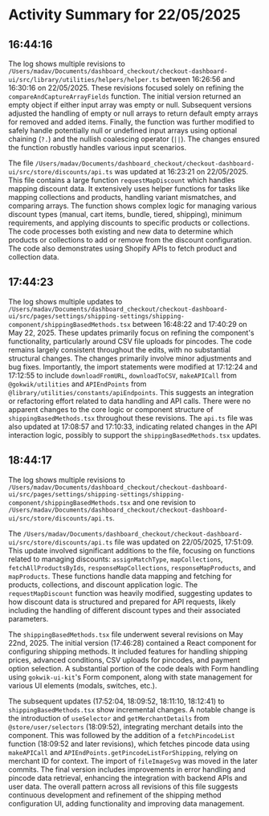 # Activity Summary for 22/05/2025

## 16:44:16
The log shows multiple revisions to `/Users/madav/Documents/dashboard_checkout/checkout-dashboard-ui/src/library/utilities/helpers/helper.ts` between 16:26:56 and 16:30:16 on 22/05/2025.  These revisions focused solely on refining the `compareAndCaptureArrayFields` function.  The initial version returned an empty object if either input array was empty or null. Subsequent versions adjusted the handling of empty or null arrays to return default empty arrays for removed and added items.  Finally, the function was further modified to safely handle potentially null or undefined input arrays using optional chaining (`?.`) and the nullish coalescing operator (`||`). The changes ensured the function robustly handles various input scenarios.

The file `/Users/madav/Documents/dashboard_checkout/checkout-dashboard-ui/src/store/discounts/api.ts` was updated at 16:23:21 on 22/05/2025. This file contains a large function `requestMapDiscount` which handles mapping discount data.  It extensively uses helper functions for tasks like mapping collections and products, handling variant mismatches, and comparing arrays. The function shows complex logic for managing various discount types (manual, cart items, bundle, tiered, shipping), minimum requirements, and applying discounts to specific products or collections.  The code processes both existing and new data to determine which products or collections to add or remove from the discount configuration.  The code also demonstrates using Shopify APIs to fetch product and collection data.


## 17:44:23
The log shows multiple updates to `/Users/madav/Documents/dashboard_checkout/checkout-dashboard-ui/src/pages/settings/shipping-settings/shipping-component/shippingBasedMethods.tsx`  between 16:48:22 and 17:40:29 on May 22, 2025.  These updates primarily focus on refining the component's functionality, particularly around CSV file uploads for pincodes.  The code remains largely consistent throughout the edits, with no substantial structural changes.  The changes primarily involve minor adjustments and bug fixes.  Importantly, the import statements were modified at 17:12:24 and 17:12:55 to include `downloadFromURL`, `downloadToCSV`, `makeAPICall` from `@gokwik/utilities` and `APIEndPoints` from `@library/utilities/constants/apiEndpoints`. This suggests an integration or refactoring effort related to data handling and API calls.  There were no apparent changes to the core logic or component structure of `shippingBasedMethods.tsx` throughout these revisions.  The `api.ts` file was also updated at 17:08:57 and 17:10:33, indicating related changes in the API interaction logic, possibly to support the `shippingBasedMethods.tsx` updates.


## 18:44:17
The log shows multiple revisions to `/Users/madav/Documents/dashboard_checkout/checkout-dashboard-ui/src/pages/settings/shipping-settings/shipping-component/shippingBasedMethods.tsx` and one revision to `/Users/madav/Documents/dashboard_checkout/checkout-dashboard-ui/src/store/discounts/api.ts`.

The `/Users/madav/Documents/dashboard_checkout/checkout-dashboard-ui/src/store/discounts/api.ts` file was updated on 22/05/2025, 17:51:09. This update involved significant additions to the file, focusing on functions related to managing discounts:  `assignMatchType`, `mapCollections`, `fetchAllProductsByIds`, `responseMapCollections`, `responseMapProducts`, and `mapProducts`.  These functions handle data mapping and fetching for products, collections, and discount application logic.  The `requestMapDiscount` function was heavily modified, suggesting updates to how discount data is structured and prepared for API requests, likely including the handling of different discount types and their associated parameters.

The `shippingBasedMethods.tsx` file underwent several revisions on May 22nd, 2025.  The initial version (17:46:28) contained a React component for configuring shipping methods. It included features for handling shipping prices, advanced conditions, CSV uploads for pincodes, and payment option selection.  A substantial portion of the code deals with Form handling using `gokwik-ui-kit`'s Form component, along with state management for various UI elements (modals, switches, etc.).

The subsequent updates (17:52:04, 18:09:52, 18:11:10, 18:12:41) to `shippingBasedMethods.tsx` show incremental changes.  A notable change is the introduction of `useSelector` and `getMerchantDetails` from `@store/user/selectors` (18:09:52), integrating merchant details into the component.  This was followed by the addition of a `fetchPincodeList` function (18:09:52 and later revisions), which fetches pincode data using `makeAPICall` and  `APIEndPoints.getPincodeListForShipping`, relying on merchant ID for context. The import of `fileImageSvg` was moved in the later commits. The final version includes improvements in error handling and pincode data retrieval,  enhancing the integration with backend APIs and user data.  The overall pattern across all revisions of this file suggests continuous development and refinement of the shipping method configuration UI, adding functionality and improving data management.
